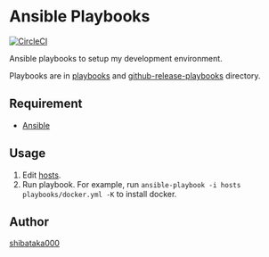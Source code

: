 # Ansible Playbooks

[![CircleCI](https://circleci.com/gh/shibataka000/ansible-playbooks.svg?style=shield)](https://circleci.com/gh/shibataka000/ansible-playbooks)

Ansible playbooks to setup my development environment.

Playbooks are in [playbooks](./playbooks) and [github-release-playbooks](./github-release-playbooks) directory.

## Requirement
- [Ansible](https://www.ansible.com/)

## Usage
1. Edit [hosts](./hosts).
1. Run playbook. For example, run `ansible-playbook -i hosts playbooks/docker.yml -K` to install docker.

## Author
[shibataka000](https://github.com/shibataka000)
